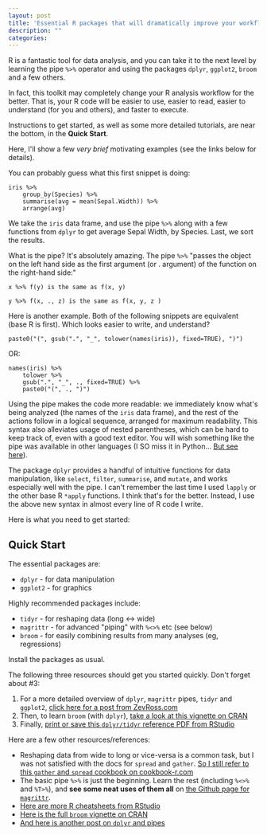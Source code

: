 ```yaml
---
layout: post
title: 'Essential R packages that will dramatically improve your workflow'
description: ""
categories: 
---
```


R is a fantastic tool for data analysis, and you can take it to the next level by
learning the pipe `%>%` operator and using the packages `dplyr`, `ggplot2`,
`broom` and a few others.

In fact, this toolkit may completely change your R analysis workflow for the
better. That is, your R code will be easier to use, easier to read, easier to
understand (for you and others), and faster to execute.

Instructions to get started, as well as some more detailed tutorials, are near
the bottom, in the **Quick Start**.

Here, I'll show a few *very brief* motivating examples (see the links below for
details). 

You can probably guess what this first snippet is doing:

	iris %>%
        group_by(Species) %>%
        summarise(avg = mean(Sepal.Width)) %>%
        arrange(avg)

We take the `iris` data frame, and use the pipe `%>%` along with a few
functions from `dplyr` to get average Sepal Width, by Species. Last, we sort
the results.

What is the pipe? It's absolutely amazing. The pipe `%>%` "passes the object on
the left hand side as the first argument (or .  argument) of the function on
the right-hand side:"

	x %>% f(y) is the same as f(x, y)

	y %>% f(x, ., z) is the same as f(x, y, z )

Here is another example. Both of the following snippets are equivalent (base R is first). Which
looks easier to write, and understand?

	paste0("(", gsub(".", "_", tolower(names(iris)), fixed=TRUE), ")")

OR:

	names(iris) %>%
		tolower %>%
		gsub(".", "_", ., fixed=TRUE) %>%
		paste0("(", ., ")")

Using the pipe makes the code more readable: we immediately know what's being
analyzed (the names of the `iris` data frame), and the rest of the actions
follow in a logical sequence, arranged for maximum readability. This syntax
also alleviates usage of nested parentheses, which can be hard to keep track
of, even with a good text editor. You will wish something like the pipe was
available in other languages (I SO miss it in
Python... [But see here](https://github.com/dodger487/dplython)).

The package `dplyr` provides a handful of intuitive functions for data
manipulation, like `select`, `filter`, `summarise`, and `mutate`, and works
especially well with the pipe. I can't remember the last time I used `lapply`
or the other base R `*apply` functions. I think that's for the better. Instead,
I use the above new syntax in almost every line of R code I write.

Here is what you need to get started:

## Quick Start

The essential packages are:

* `dplyr` - for data manipulation
* `ggplot2` - for graphics

Highly recommended packages include:

* `tidyr` - for reshaping data (long <-> wide)
* `magrittr` - for advanced "piping" with `%<>%` etc (see below)
* `broom` - for easily combining results from many analyses (eg, regressions)

Install the packages as usual.

The following three resources should get you started quickly. Don't forget about #3:

1. For a more detailed overview of `dplyr`, `magrittr` pipes, `tidyr` and
`ggplot2`, [click here for a post from ZevRoss.com](http://zevross.com/blog/2015/01/13/a-new-data-processing-workflow-for-r-dplyr-magrittr-tidyr-ggplot2/) 
2. Then, to learn `broom` (with `dplyr`),
[take a look at this vignette on CRAN](https://cran.r-project.org/web/packages/broom/vignettes/broom_and_dplyr.html)
3. Finally, [print or save this `dplyr/tidyr` reference PDF from RStudio](https://www.rstudio.com/wp-content/uploads/2015/02/data-wrangling-cheatsheet.pdf)


Here are a few other resources/references:

* Reshaping data from wide to long or vice-versa is a common task, but I was
not satisfied with the docs for `spread` and
`gather`. [So I still refer to this `gather` and `spread` cookbook on cookbook-r.com](http://www.cookbook-r.com/Manipulating_data/Converting_data_between_wide_and_long_format/)
* The basic pipe `%>%` is just the beginning. Learn the rest (including `%<>%` and `%T>%`),
and **see some neat uses of them all** on [the Github page for `magrittr`](https://github.com/smbache/magrittr).
* [Here are more R cheatsheets from RStudio](https://www.rstudio.com/resources/cheatsheets/)
* [Here is the full `broom` vignette on CRAN](https://cran.r-project.org/web/packages/broom/vignettes/broom.html)
* [And here is another post on `dplyr` and pipes](http://seananderson.ca/2014/09/13/dplyr-intro.html)
